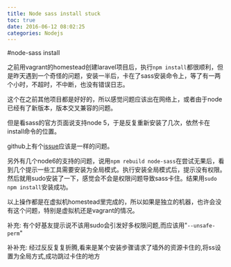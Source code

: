 ```yaml
---
title: Node sass install stuck
toc: true
date: 2016-06-12 08:02:25
categories: Nodejs
---
```

#node-sass install

之前用vagrant的homestead创建laravel项目后，执行`npm install`都很顺利，但是昨天遇到一个奇怪的问题，安装一半后，卡在了sass安装命令上，等了有一两个小时，不超时，不中断，也没有错误日志。
<!--more-->
这个在之前其他项目都是好好的，所以感觉问题应该出在网络上，或者由于node已经有了新版本，版本交叉兼容的问题。

但是看sass的官方页面说支持node 5，于是反复重新安装了几次，依然卡在install命令的位置。

github上有个[issue](https://github.com/sass/node-sass/issues/1568)应该是一样的问题。

另外有几个node6的支持的问题，说用`npm rebuild node-sass`在尝试无果后，看到几个提示一些工具需要安装为全局模式。执行安装全局模式后，提示没有权限。然后就用sudo安装了一下，感觉会不会是权限问题导致sass卡住。结果用`sudo npm install`安装成功。

以上操作都是在虚拟机homestead里完成的，所以如果是独立的机器，也许会没有这个问题，特别是虚拟机还是vagrant的情况。

补充: 有个好基友提示说不该用sudo会引发好多权限问题,而应该用"`--unsafe-perm`"

补补充: 经过反反复复折腾,看来是某个安装步骤请求了墙外的资源卡住的,将ss设置为全局方式,成功跳过卡住的地方

